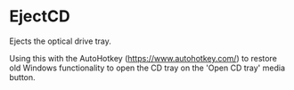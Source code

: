 # EjectCD
Ejects the optical drive tray.

Using this with the AutoHotkey (https://www.autohotkey.com/) to restore old Windows functionality to open the CD tray on the 'Open CD tray' media button.
